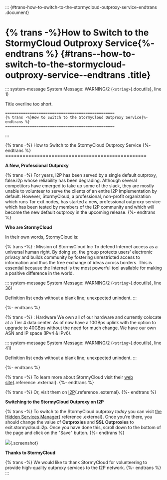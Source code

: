 ::: {#trans-how-to-switch-to-the-stormycloud-outproxy-service-endtrans .document}
# {% trans -%}How to Switch to the StormyCloud Outproxy Service{%- endtrans %} {#trans--how-to-switch-to-the-stormycloud-outproxy-service--endtrans .title}

::: system-message
System Message: WARNING/2 (`<string>`{.docutils}, line 1)

Title overline too short.

``` literal-block
=================================================
{% trans -%}How to Switch to the StormyCloud Outproxy Service{%- endtrans %}
=================================================
```
:::

{% trans -%} How to Switch to the StormyCloud Outproxy Service {%-
endtrans %} =================================================

**A New, Professional Outproxy**

{% trans -%} For years, I2P has been served by a single default
outproxy, false.i2p whose reliability has been degrading. Although
several competitors have emerged to take up some of the slack, they are
mostly unable to volunteer to serve the clients of an entire I2P
implementation by default. However, StormyCloud, a professional,
non-profit organization which runs Tor exit nodes, has started a new,
professional outproxy service which has been tested by members of the
I2P community and which will become the new default outproxy in the
upcoming release. {%- endtrans %}

**Who are StormyCloud**

In their own words, StormyCloud is:

{% trans -%}
:   Mission of StormyCloud Inc To defend Internet access as a universal
    human right. By doing so, the group protects users' electronic
    privacy and builds community by fostering unrestricted access to
    information and thus the free exchange of ideas across borders. This
    is essential because the Internet is the most powerful tool
    available for making a positive difference in the world.

::: system-message
System Message: WARNING/2 (`<string>`{.docutils}, line 36)

Definition list ends without a blank line; unexpected unindent.
:::

{%- endtrans %}

{% trans -%}
:   Hardware We own all of our hardware and currently colocate at a Tier
    4 data center. As of now have a 10GBps uplink with the option to
    upgrade to 40GBps without the need for much change. We have our own
    ASN and IP space (IPv4 & IPv6).

::: system-message
System Message: WARNING/2 (`<string>`{.docutils}, line 41)

Definition list ends without a blank line; unexpected unindent.
:::

{%- endtrans %}

{% trans -%} To learn more about StormyCloud visit their [web
site](https://www.stormycloud.org/){.reference .external}. {%- endtrans
%}

{% trans -%} Or, visit them on [I2P](http://stormycloud.i2p/){.reference
.external}. {%- endtrans %}

**Switching to the StormyCloud Outproxy on I2P**

{% trans -%} To switch to the StormyCloud outproxy *today* you can visit
[the Hidden Services
Manager](http://127.0.0.1:7657/i2ptunnel/edit?tunnel=0){.reference
.external}. Once you\'re there, you should change the value of
**Outproxies** and **SSL Outproxies** to exit.stormycloud.i2p. Once you
have done this, scroll down to the bottom of the page and click on the
\"Save\" button. {%- endtrans %}

![](images/stormycloudscreenshot.png){.screenshot}

**Thanks to StormyCloud**

{% trans -%} We would like to thank StormyCloud for volunteering to
provide high-quality outproxy services to the I2P network. {%- endtrans
%}
:::
